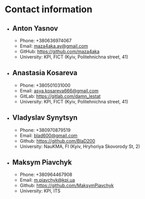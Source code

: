 # Contact information

* ## Anton Yasnov
  * Phone: +380636974067
  * Email: maza4aka.ay@gmail.com
  * GitHub: https://github.com/maza4aka
  * University: KPI, FICT (Kyiv, Politehnichna street, 41)
  
* ## Anastasia Kosareva
  * Phone: +380501031000
  * Email: asya.kosareva666@gmail.com
  * GitLab: https://gitlab.com/damn_lestat
  * University: KPI, FICT (Kyiv, Politehnichna street, 41)

* ## Vladyslav Synytsyn
  * Phone: +380970879519
  * Email: blad600@gmail.com
  * Github: https://github.com/BlaD200
  * University: NauKMA, FI (Kyiv, Hryhoriya Skovorody St, 2)
  
* ## Maksym Piavchyk
  * Phone: +380964467908
  * Email: m.piavchyk@kpi.ua
  * Github: https://github.com/MaksymPiavchyk
  * University: KPI, ITS 
